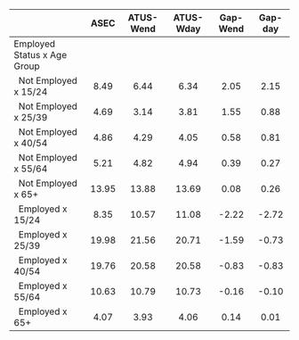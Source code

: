 
|                      |         ASEC |    ATUS-Wend |    ATUS-Wday |     Gap-Wend |      Gap-day |
| -------------------- | :----------: | :----------: | :----------: | :----------: | :----------: |
| Employed Status x Age Group |              |              |              |              |              |
| &nbsp;&nbsp;Not Employed x 15/24 |         8.49 |         6.44 |         6.34 |         2.05 |         2.15 |
| &nbsp;&nbsp;Not Employed x 25/39 |         4.69 |         3.14 |         3.81 |         1.55 |         0.88 |
| &nbsp;&nbsp;Not Employed x 40/54 |         4.86 |         4.29 |         4.05 |         0.58 |         0.81 |
| &nbsp;&nbsp;Not Employed x 55/64 |         5.21 |         4.82 |         4.94 |         0.39 |         0.27 |
| &nbsp;&nbsp;Not Employed x 65+ |        13.95 |        13.88 |        13.69 |         0.08 |         0.26 |
| &nbsp;&nbsp;Employed x 15/24 |         8.35 |        10.57 |        11.08 |        -2.22 |        -2.72 |
| &nbsp;&nbsp;Employed x 25/39 |        19.98 |        21.56 |        20.71 |        -1.59 |        -0.73 |
| &nbsp;&nbsp;Employed x 40/54 |        19.76 |        20.58 |        20.58 |        -0.83 |        -0.83 |
| &nbsp;&nbsp;Employed x 55/64 |        10.63 |        10.79 |        10.73 |        -0.16 |        -0.10 |
| &nbsp;&nbsp;Employed x 65+ |         4.07 |         3.93 |         4.06 |         0.14 |         0.01 |

